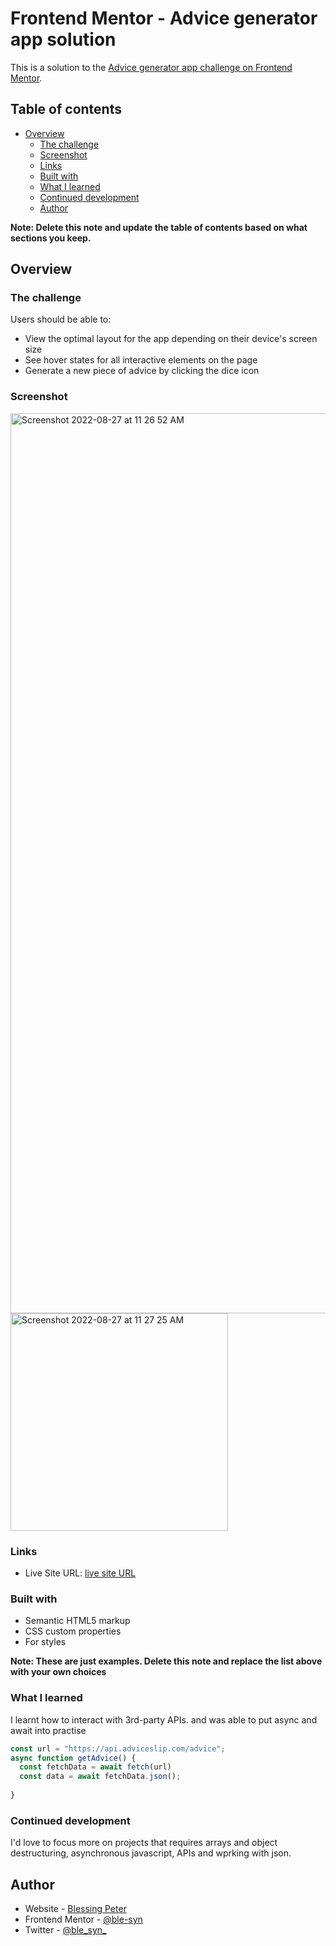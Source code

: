 # Frontend Mentor - Advice generator app solution

This is a solution to the [Advice generator app challenge on Frontend Mentor](https://www.frontendmentor.io/challenges/advice-generator-app-QdUG-13db). 

## Table of contents

- [Overview](#overview)
  - [The challenge](#the-challenge)
  - [Screenshot](#screenshot)
  - [Links](#links)
  - [Built with](#built-with)
  - [What I learned](#what-i-learned)
  - [Continued development](#continued-development)
  - [Author](#author)

**Note: Delete this note and update the table of contents based on what sections you keep.**

## Overview

### The challenge

Users should be able to:

- View the optimal layout for the app depending on their device's screen size
- See hover states for all interactive elements on the page
- Generate a new piece of advice by clicking the dice icon

### Screenshot

<img width="1440" alt="Screenshot 2022-08-27 at 11 26 52 AM" src="https://user-images.githubusercontent.com/68845318/187026344-d4702901-3ef6-4bb4-951c-ade4446a04a1.png">

<img width="348" alt="Screenshot 2022-08-27 at 11 27 25 AM" src="https://user-images.githubusercontent.com/68845318/187026349-9870dea0-eca7-43b9-babd-634f57f51372.png">



### Links

- Live Site URL: [live site URL](https://ble-syn.github.io/Advice-generator-app/)


### Built with

- Semantic HTML5 markup
- CSS custom properties
- For styles

**Note: These are just examples. Delete this note and replace the list above with your own choices**

### What I learned

I learnt how to interact with 3rd-party APIs. and was able to put async and await into practise


```js
const url = "https://api.adviceslip.com/advice";
async function getAdvice() {
  const fetchData = await fetch(url)
  const data = await fetchData.json();
   
}
```

### Continued development

I'd love to focus more on projects that requires arrays and object destructuring, asynchronous javascript, APIs and wprking with json.



## Author

- Website - [Blessing Peter](https://www.your-site.com)
- Frontend Mentor - [@ble-syn](https://www.frontendmentor.io/profile/ble-syn)
- Twitter - [@ble_syn_](https://www.twitter.com/ble_syn_)



